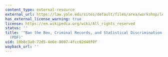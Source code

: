 ```yaml
---
content_type: external-resource
external_url: https://law.yale.edu/sites/default/files/area/workshop/leo/leo16_starr.pdf
has_external_license_warning: true
license: https://en.wikipedia.org/wiki/All_rights_reserved
status: ''
title: '"Ban the Box, Criminal Records, and Statistical Discrimination: A Field Experiment."
  (PDF)'
uid: 10b0c3a0-72d5-4e6e-8697-4fcc02d40f0f
wayback_url: ''
---
```

